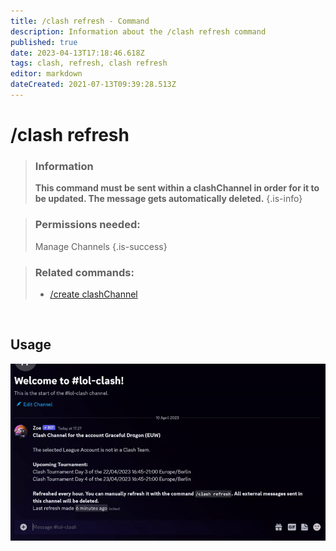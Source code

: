 ```yaml
---
title: /clash refresh - Command
description: Information about the /clash refresh command
published: true
date: 2023-04-13T17:18:46.618Z
tags: clash, refresh, clash refresh
editor: markdown
dateCreated: 2021-07-13T09:39:28.513Z
---
```


# /clash refresh

>### Information
>**This command must be sent within a clashChannel in order for it to be updated. The message gets automatically deleted.**
>{.is-info}

>### Permissions needed: 
>Manage Channels
>{.is-success}

>### Related commands:
>-   [/create clashChannel](/en/commands/create/clashChannel/)

<br>

## Usage

![](/new_clashrefresh.gif)